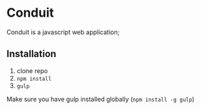# Conduit
Conduit is a javascript web application;

## Installation

1. clone repo
2. `npm install`
3. `gulp`

Make sure you have gulp installed globally (`npm install -g gulp`)

